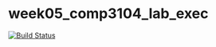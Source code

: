 # week05_comp3104_lab_exec
[![Build Status](https://travis-ci.org/suvayeti/week05_comp3104_lab_test.svg?branch=master)](https://travis-ci.org/suvayeti/week05_comp3104_lab_test)